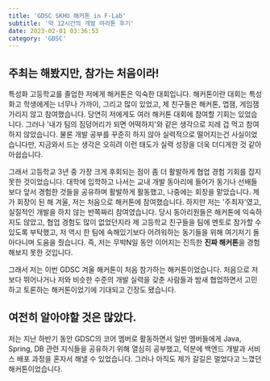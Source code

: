 ```yaml
---
title: 'GDSC SKHU 해커톤 in F-Lab'
subtitle: '약 12시간의 개발 마라톤 후기'
date: 2023-02-01 03:36:53
category: 'GDSC'
---
```


## 주최는 해봤지만, 참가는 처음이라!

특성화 고등학교를 졸업한 저에게 해커톤은 익숙한 대회입니다. 해커톤이란 대회는 특성화고 학생에게는 너무나 가까이, 그리고 많이 있었고, 제 친구들은 해커톤, 앱잼, 게임잼 가리지 않고 참여했습니다. 당연히 저에게도 여러 해커톤 대회에 참여할 기회는 있었습니다. 그러나 '내가 팀의 짐덩어리가 되면 어떡하지'와 같은 생각으로 지레 겁 먹고 참여하지 않았습니다. 물론 개발 공부를 꾸준히 하지 않아 실력적으로 떨어지는건 사실이었습니다만, 지금와서 드는 생각은 오히려 이런 태도가 실력 성장을 더욱 더디게한 것 같아 아쉽습니다.

그래서 고등학교 3년 중 가장 크게 후회되는 점이 좀 더 활발하게 협업 경험 기회를 잡지 못한 것이었습니다. 대학에 입학하고 나서는 교내 개발 동아리에 들어가 동기나 선배들보다 앞서 경험한 것들을 공유하며 활발하게 활동했고, 나중에는 회장을 맡았습니다. 제가 회장이 된 해 겨울, 저는 처음으로 해커톤에 참여했습니다. 하지만 저는 '주최자'였고, 실질적인 개발을 하지 않는 반쪽짜리 참여였습니다. 당시 동아리원들은 해커톤에 익숙하지도 않았고, 협업 경험도 많이 없었던지라 제 고등학교 친구들을 팀에 멘토로 참가할 수 있도록 부탁했고, 저 역시 한 팀에 속해있기보다 어려워하는 동기들을 위해 여기저기 돌아다니며 도움을 줬습니다. 즉, 저는 무박N일 동안 이어지는 진득한 **진짜 해커톤**을 경험해보지 못한 것입니다.

그래서 저는 이번 GDSC 겨울 해커톤이 처음 참가하는 해커톤이었습니다. 처음으로 저보다 뛰어나거나 저와 비슷한 수준의 개발 실력을 갖춘 사람들과 밤새 협업하면서 고민하고 토론하는 해커톤이었기에 기대되고 긴장도 됐습니다.

## 여전히 알아야할 것은 많았다.

저는 지난 하반기 동안 GDSC의 코어 멤버로 활동하면서 일반 멤버들에게 Java, Spring, DB 관련 지식들을 공유하기 위해 열심히 공부했고, 덕분에 백엔드 개발과 서비스 배포 과정을 혼자서 해낼 수 있었습니다. 그러나 아직도 제가 갈길은 멀었다고 느꼈던 해커톤이었습니다.
